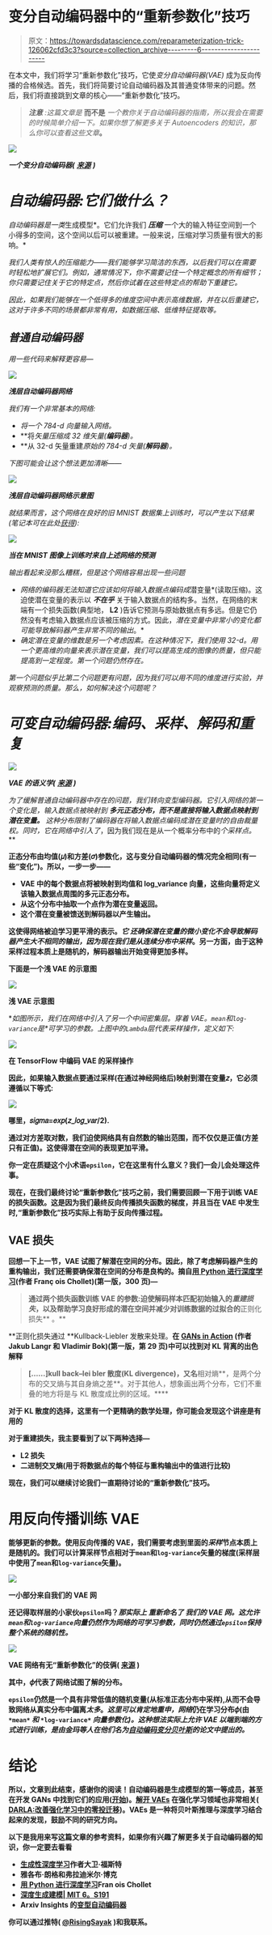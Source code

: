 # 变分自动编码器中的“重新参数化”技巧

> 原文：<https://towardsdatascience.com/reparameterization-trick-126062cfd3c3?source=collection_archive---------6----------------------->

在本文中，我们将学习“重新参数化”技巧，它使*变分自动编码器(VAE)* 成为反向传播的合格候选。首先，我们将简要讨论自动编码器及其普通变体带来的问题。然后，我们将直接跳到文章的核心——“重新参数化”技巧。

> ***注意*** *:这篇文章是* **而不是** *一个教你关于自动编码器的指南，所以我会在需要的时候简单介绍一下。如果你想了解更多关于 Autoencoders 的知识，那么你可以查看这些文章*[](https://www.pyimagesearch.com/tag/autoencoders/)**。**

*![](img/3e7509c39198c2d0f706fb06b2f87fff.png)*

***一个变分自动编码器(** [**来源**](https://www.youtube.com/watch?v=rZufA635dq4) **)***

# *自动编码器:它们做什么？*

*自动编码器是一类*生成模型*。它们允许我们 ***压缩*** 一个大的输入特征空间到一个小得多的空间，这个空间以后可以被重建。一般来说，压缩对学习质量有很大的影响。*

*我们人类有惊人的压缩能力——我们能够学习简洁的东西，以后我们可以在需要时轻松地扩展它们。例如，通常情况下，你不需要记住一个特定概念的所有细节；你只需要记住关于它的特定点，然后你试着在这些特定点的帮助下重建它。*

*因此，如果我们能够在一个低得多的维度空间中表示高维数据，并在以后重建它，这对于许多不同的场景都非常有用，如数据压缩、低维特征提取等。*

## *普通自动编码器*

*用一些代码来解释更容易—*

*![](img/b876c4d576bea1253aa5a441046fdb63.png)*

***浅层自动编码器网络***

*我们有一个非常基本的网络:*

*   *将一个 784-d 向量输入网络。*
*   **将*矢量压缩成 32 维矢量(**编码器**)。*
*   **从 32-d 矢量重建*原始的 784-d 矢量(**解码器**)。*

*下图可能会让这个想法更加清晰——*

*![](img/2b2784f694914de9e20229abdcd8190c.png)*

***浅层自动编码器网络示意图***

*就结果而言，这个网络在良好的旧 MNIST 数据集上训练时，可以产生以下结果(笔记本可在此处[获得](https://github.com/sayakpaul/TF-2.0-Hacks/blob/master/Basic_AutoEncoder.ipynb)):*

*![](img/ae74667815112afc7a233bae64c935f4.png)*

***当在 MNIST 图像上训练时来自上述网络的预测***

*输出看起来没那么糟糕，但是这个网络容易出现一些问题*

*   *网络的编码器无法知道它应该如何将输入数据点编码成*潜变量*(读取压缩)。这迫使潜在变量的表示以 ***不在乎*** 关于输入数据点的结构多。当然，在网络的末端有一个损失函数(典型地， **L2** )告诉它预测与原始数据点有多远。但是它仍然没有考虑输入数据点应该被压缩的方式。因此，*潜在变量中非常小的变化都可能导致解码器产生非常不同的输出*。*
*   *确定潜在变量的维数是另一个考虑因素。在这种情况下，我们使用 32-d。用一个更高维的向量来表示潜在变量，我们可以提高生成的图像的质量，但只能提高到一定程度。第一个问题仍然存在。*

*第一个问题似乎比第二个问题更有问题，因为我们可以用不同的维度进行实验，并观察预测的质量。那么，如何解决这个问题呢？*

# ***可变自动编码器:编码、采样、解码和重复***

*![](img/adb7c2664379944ed8321589481c36d6.png)*

***VAE 的语义学(** [**来源**](https://www.youtube.com/watch?v=9zKuYvjFFS8) **)***

*为了缓解普通自动编码器中存在的问题，我们转向变型编码器。它引入网络的第一个变化是，输入数据点被映射到 ***多元正态分布，而不是直接将输入数据点映射到潜在变量。*** 这种分布限制了编码器在将输入数据点编码成潜在变量时的自由裁量权。同时，它在网络中引入了*，因为我们现在是从一个概率分布中的*个采样点。***

**正态分布由均值(𝜇)和方差(𝜎)参数化，这与变分自动编码器的情况完全相同(有一些“变化”)。所以，一步一步——**

*   **VAE 中的每个数据点将被映射到均值和 **log_variance** 向量，这些向量将定义该输入数据点周围的多元正态分布。**
*   **从这个分布中抽取一个点作为潜在变量返回。**
*   **这个潜在变量被馈送到解码器以产生输出。**

**这使得网络被迫学习更平滑的表示。*它* *还确保潜在变量的微小变化不会导致解码器产生大不相同的输出，因为现在我们是从连续分布中采样*。另一方面，由于这种采样过程本质上是随机的，解码器输出开始变得更加多样。**

**下面是一个浅 VAE 的示意图**

**![](img/3f8595ec27294b0e29fbf4326578b466.png)**

****浅 VAE 示意图****

**如图所示，我们在网络中引入了另一个中间密集层。穿着 VAE。`mean`和`log-variance`是*可学习的参数。*上图中的`Lambda`层代表采样操作，定义如下:**

**![](img/658d406bd81824d69413ee338b49fa06.png)**

****在 TensorFlow 中编码 VAE 的采样操作****

**因此，如果输入数据点要通过采样(在通过神经网络后)映射到潜在变量𝑧，它必须遵循以下等式:**

**![](img/f04a4b1c4bfd4fc84abe26dad4b3396c.png)**

**哪里，𝑠𝑖𝑔𝑚𝑎=𝑒𝑥𝑝(𝑧_𝑙𝑜𝑔_𝑣𝑎𝑟/2).**

**通过对方差取对数，我们迫使网络具有自然数的输出范围，而不仅仅是正值(方差只有正值)。这使得潜在空间的表现更加平滑。**

**你一定在质疑这个小术语`epsilon`，它在这里有什么意义？我们一会儿会处理这件事。**

**现在，在我们最终讨论“重新参数化”技巧之前，我们需要回顾一下用于训练 VAE 的损失函数。这是因为我们最终反向传播损失函数的梯度，并且当在 VAE 中发生时,“重新参数化”技巧实际上有助于反向传播过程。**

## **VAE 损失**

**回想一下上一节，VAE 试图了解潜在空间的分布。因此，除了考虑解码器产生的重构输出，我们还需要确保潜在空间的分布是良构的。摘自[用 Python 进行深度学习](https://www.manning.com/books/deep-learning-with-python)(作者 Franç ois Chollet)(第一版，300 页)—**

> **通过两个损失函数训练 VAE 的参数:迫使解码样本匹配初始输入的*重建损失*，以及帮助学习良好形成的潜在空间并减少对训练数据的过拟合的**正则化损失** 。**

**正则化损失通过 **Kullback-Liebler 发散来处理。**在 [GANs in Action](https://www.manning.com/books/gans-in-action) (作者 Jakub Langr 和 Vladimir Bok)(第一版，第 29 页)中可以找到对 KL 背离的出色解释**

> **[……]kull back–lei bler 散度(KL divergence)，又名**相对熵**，是两个分布的交叉熵与其自身熵之差**。对于其他人，想象画出两个分布，它们不重叠的地方将是与 KL 散度成比例的区域。****

**对于 KL 散度的选择，这里有一个更精确的数学处理，你可能会发现这个讲座是有用的**

**对于重建损失，我主要看到了以下两种选择—**

*   **L2 损失**
*   **二进制交叉熵(用于将数据点的每个特征与重构输出中的值进行比较)**

**现在，我们可以继续讨论我们一直期待讨论的“重新参数化”技巧。**

# **用反向传播训练 VAE**

**能够更新的参数。使用反向传播的 VAE，我们需要考虑到里面的*采样*节点本质上是随机的。我们可以计算采样节点相对于`mean`和`log-variance`矢量的梯度(采样层中使用了`mean`和`log-variance`矢量)。**

**![](img/64ecfbd4e1d5bea610933a4154f75018.png)**

****一小部分来自我们的 VAE 网****

**还记得取样层的小家伙`epsilon`吗？*那实际上* ***重新命名了*** *我们的 VAE 网。*这允许`mean`和`log-variance`向量仍然作为网络的*可学习参数，同时仍然通过`epsilon`保持整个系统的随机性。***

**![](img/934cd32aa86002cc1428ef0d2910dc73.png)**

****VAE 网络有无“重新参数化”的伎俩(** [**来源**](https://www.youtube.com/watch?v=rZufA635dq4) **)****

**其中，𝜙代表了网络试图了解的分布。**

**`epsilon`仍然是一个具有非常低值的随机变量(从标准正态分布中采样),从而不会导致网络从真实分布中偏离*太多*。*这里可以肯定地重申，网络*仍在学习分布𝜙(由 `*mean*` *和* `*log-variance*` *向量参数化)。这种想法实际上允许 VAE 以端到端的方式进行训练，是由金玛等人在他们名为[自动编码变分贝叶斯](https://arxiv.org/abs/1312.6114)的论文中提出的。***

# **结论**

**所以，文章到此结束，感谢你的阅读！自动编码器是生成模型的第一等成员，甚至在开发 GANs 中找到它们的应用([开始](https://arxiv.org/abs/1703.10717))。[解开 VAEs](https://arxiv.org/abs/1606.05579) 在强化学习领域也非常相关( [DARLA:改善强化学习中的零投迁移](https://arxiv.org/abs/1707.08475))。VAEs 是一种将贝叶斯推理与深度学习结合起来的发现，鼓励不同的研究方向。**

**以下是我用来写这篇文章的参考资料，如果你有兴趣了解更多关于自动编码器的知识，你一定要去看看**

*   **[生成性深度学习](http://shop.oreilly.com/product/0636920189817.do)作者大卫·福斯特**
*   **雅各布·朗格和弗拉迪米尔·博克**
*   **[用 Python 进行深度学习](https://www.manning.com/books/deep-learning-with-python-second-edition)Fran ois Chollet**
*   **[深度生成建模| MIT 6。S191](https://www.youtube.com/watch?v=rZufA635dq4)**
*   **Arxiv Insights 的[变型自动编码器](https://www.youtube.com/watch?v=9zKuYvjFFS8)**

**你可以通过推特( [@RisingSayak](https://twitter.com/RisingSayak) )和我联系。**
